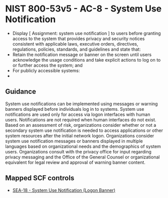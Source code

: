 # NIST 800-53v5 - AC-8 - System Use Notification
- Display \[ Assignment: system use notification \] to users before granting access to the system that provides privacy and security notices consistent with applicable laws, executive orders, directives, regulations, policies, standards, and guidelines and state that:
- Retain the notification message or banner on the screen until users acknowledge the usage conditions and take explicit actions to log on to or further access the system; and
- For publicly accessible systems:
- 
## Guidance
System use notifications can be implemented using messages or warning banners displayed before individuals log in to systems. System use notifications are used only for access via logon interfaces with human users. Notifications are not required when human interfaces do not exist. Based on an assessment of risk, organizations consider whether or not a secondary system use notification is needed to access applications or other system resources after the initial network logon. Organizations consider system use notification messages or banners displayed in multiple languages based on organizational needs and the demographics of system users. Organizations consult with the privacy office for input regarding privacy messaging and the Office of the General Counsel or organizational equivalent for legal review and approval of warning banner content.
## Mapped SCF controls
- [SEA-18 - System Use Notification (Logon Banner)](../scf/sea-18-systemusenotification(logonbanner).md)